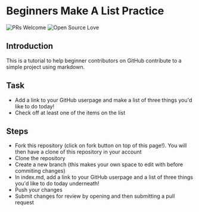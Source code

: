 # Beginners Make A List Practice
![PRs Welcome](https://img.shields.io/badge/PRs-welcome-brightgreen.svg?style=flat-square)
![Open Source Love](https://badges.frapsoft.com/os/v2/open-source.svg?v=103)

## Introduction

This is a tutorial to help beginner contributors on GitHub contribute to a simple project using markdown.

## Task

 - Add a link to your GitHub userpage and make a list of three things you'd like to do today!
 - Check off at least one of the items on the list

## Steps

- Fork this repository (click on fork button on top of this page!). You will then have a clone of this repository in your account
- Clone the repository
- Create a new branch (this makes your own space to edit with before commiting changes)
- In index.md, add a link to your GitHub userpage and a list of three things you'd like to do today underneath!
- Push your changes
- Submit changes for review by opening and then submitting a pull request
